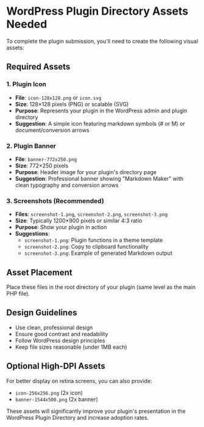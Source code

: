# WordPress Plugin Directory Assets Needed

To complete the plugin submission, you'll need to create the following visual assets:

## Required Assets

### 1. Plugin Icon
- **File**: `icon-128x128.png` or `icon.svg`
- **Size**: 128×128 pixels (PNG) or scalable (SVG)
- **Purpose**: Represents your plugin in the WordPress admin and plugin directory
- **Suggestion**: A simple icon featuring markdown symbols (# or M) or document/conversion arrows

### 2. Plugin Banner
- **File**: `banner-772x250.png`
- **Size**: 772×250 pixels
- **Purpose**: Header image for your plugin's directory page
- **Suggestion**: Professional banner showing "Markdown Maker" with clean typography and conversion arrows

### 3. Screenshots (Recommended)
- **Files**: `screenshot-1.png`, `screenshot-2.png`, `screenshot-3.png`
- **Size**: Typically 1200×900 pixels or similar 4:3 ratio
- **Purpose**: Show your plugin in action
- **Suggestions**:
  - `screenshot-1.png`: Plugin functions in a theme template
  - `screenshot-2.png`: Copy to clipboard functionality
  - `screenshot-3.png`: Example of generated Markdown output

## Asset Placement
Place these files in the root directory of your plugin (same level as the main PHP file).

## Design Guidelines
- Use clean, professional design
- Ensure good contrast and readability
- Follow WordPress design principles
- Keep file sizes reasonable (under 1MB each)

## Optional High-DPI Assets
For better display on retina screens, you can also provide:
- `icon-256x256.png` (2x icon)
- `banner-1544x500.png` (2x banner)

These assets will significantly improve your plugin's presentation in the WordPress Plugin Directory and increase adoption rates.